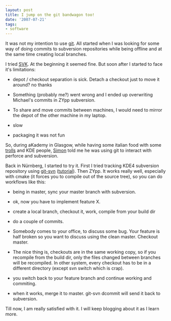 ```yaml
---
layout: post
title: I jump on the git bandwagon too!
date: '2007-07-21'
tags:
- software
---
```


It was not my intention to use [git][1]. All started when I was looking for some way of doing commits to subversion repositories while being offline and at the same time creating local branches.

I tried [SVK][4]. At the beginning it seemed fine. But soon after I started to face it's limitations:

* depot / checkout separation is sick. Detach a checkout just to move it around? no thanks

* Something (probably me?) went wrong and I ended up overwriting Michael's commits in ZYpp subversion.

* To share and move commits between machines, I would need to mirror the depot of the other machine in my laptop.

* slow

* packaging it was not fun

So, during aKademy in Glasgow, while having some italian food with some [trolls][6] and KDE people, [Simon][5] told me he was using git to interact with perforce and subversion.

Back in Nürnberg, I started to try it. First I tried tracking KDE4 subversion repository using [git-svn][2] ([tutorial][3]). Then ZYpp. It works really well, especially with cmake (it forces you to compile out of the source tree), so you can do workflows like this:

* being in master, sync your master branch with subversion.

* ok, now you have to implement feature X.

* create a local branch, checkout it, work, compile from your build dir

* do a couple of commits.

* Somebody comes to your office, to discuss some bug. Your feature is half broken so you want to discuss using the clean master. Checkout master.

* The nice thing is, checkouts are in the same working copy, so if you recompile from the build dir, only the files changed between branches will be recompiled. In other system, every checkout has to be in a different directory (except svn switch which is crap).

* you switch back to your feature branch and continue working and commiting.

* when it works, merge it to master. git-svn dcommit will send it back to subversion.

Till now, I am really satisfied with it. I will keep blogging about it as I learn more.

[1]: http://git.or.cz  
 [2]: http://www.kernel.org/pub/software/scm/git/docs/git-svn.html  
 [3]: http://utsl.gen.nz/talks/git-svn/intro.html  
 [4]: http://svk.bestpractical.com/  
 [5]: http://people.kde.org/tron.html  
 [6]: http://trolltech.com/


